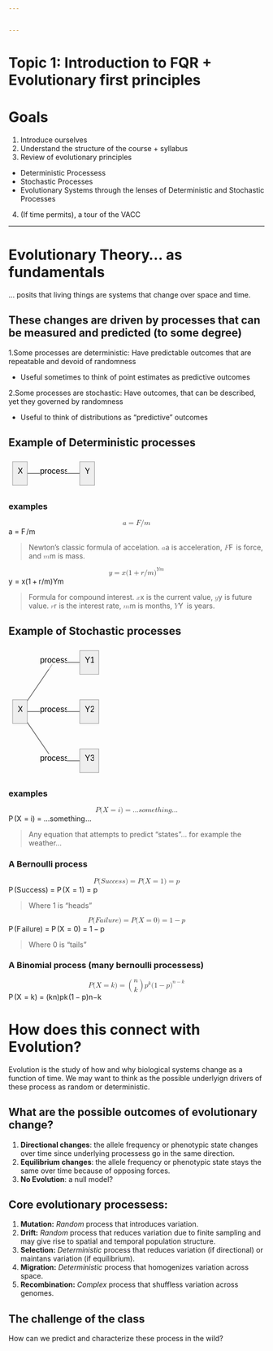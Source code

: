```yaml
---


---
```


<h1 id="topic-1-introduction-to-fqr--evolutionary-first-principles">Topic 1: Introduction to FQR + Evolutionary first principles</h1>
<h1 id="goals">Goals</h1>
<ol>
<li>Introduce ourselves</li>
<li>Understand the structure of the course + syllabus</li>
<li>Review of evolutionary principles</li>
</ol>
<ul>
<li>Deterministic Processess</li>
<li>Stochastic Processes</li>
<li>Evolutionary Systems through the lenses of Deterministic and Stochastic Processes</li>
</ul>
<ol start="4">
<li>(If time permits), a tour of the VACC</li>
</ol>
<hr>
<h1 id="evolutionary-theory...-as-fundamentals">Evolutionary Theory… as fundamentals</h1>
<p>… posits that living things are systems that change over space and time.</p>
<h2 id="these-changes-are-driven-by-processes-that-can-be-measured-and-predicted-to-some-degree">These changes are driven by processes that can be measured and predicted (to some degree)</h2>
<p>1.Some processes are deterministic: Have predictable outcomes that are repeatable and devoid of randomness</p>
<ul>
<li>Useful sometimes to think of point estimates as predictive outcomes</li>
</ul>
<p>2.Some processes are stochastic: Have outcomes, that can be described, yet they governed by randomness</p>
<ul>
<li>Useful to think of distributions as “predictive” outcomes</li>
</ul>
<h2 id="example-of-deterministic-processes">Example of Deterministic processes</h2>
<pre class=" language-mermaid"><svg id="mermaid-svg-sWgBruo0ZbE9ehDI" width="100%" xmlns="http://www.w3.org/2000/svg" xmlns:xlink="http://www.w3.org/1999/xlink" height="62.71875" style="max-width: 177.359375px;" viewBox="0 0 177.359375 62.71875"><style>#mermaid-svg-sWgBruo0ZbE9ehDI{font-family:"trebuchet ms",verdana,arial,sans-serif;font-size:16px;fill:#000000;}#mermaid-svg-sWgBruo0ZbE9ehDI .error-icon{fill:#552222;}#mermaid-svg-sWgBruo0ZbE9ehDI .error-text{fill:#552222;stroke:#552222;}#mermaid-svg-sWgBruo0ZbE9ehDI .edge-thickness-normal{stroke-width:2px;}#mermaid-svg-sWgBruo0ZbE9ehDI .edge-thickness-thick{stroke-width:3.5px;}#mermaid-svg-sWgBruo0ZbE9ehDI .edge-pattern-solid{stroke-dasharray:0;}#mermaid-svg-sWgBruo0ZbE9ehDI .edge-pattern-dashed{stroke-dasharray:3;}#mermaid-svg-sWgBruo0ZbE9ehDI .edge-pattern-dotted{stroke-dasharray:2;}#mermaid-svg-sWgBruo0ZbE9ehDI .marker{fill:#666;stroke:#666;}#mermaid-svg-sWgBruo0ZbE9ehDI .marker.cross{stroke:#666;}#mermaid-svg-sWgBruo0ZbE9ehDI svg{font-family:"trebuchet ms",verdana,arial,sans-serif;font-size:16px;}#mermaid-svg-sWgBruo0ZbE9ehDI .label{font-family:"trebuchet ms",verdana,arial,sans-serif;color:#000000;}#mermaid-svg-sWgBruo0ZbE9ehDI .cluster-label text{fill:#333;}#mermaid-svg-sWgBruo0ZbE9ehDI .cluster-label span{color:#333;}#mermaid-svg-sWgBruo0ZbE9ehDI .label text,#mermaid-svg-sWgBruo0ZbE9ehDI span{fill:#000000;color:#000000;}#mermaid-svg-sWgBruo0ZbE9ehDI .node rect,#mermaid-svg-sWgBruo0ZbE9ehDI .node circle,#mermaid-svg-sWgBruo0ZbE9ehDI .node ellipse,#mermaid-svg-sWgBruo0ZbE9ehDI .node polygon,#mermaid-svg-sWgBruo0ZbE9ehDI .node path{fill:#eee;stroke:#999;stroke-width:1px;}#mermaid-svg-sWgBruo0ZbE9ehDI .node .label{text-align:center;}#mermaid-svg-sWgBruo0ZbE9ehDI .node.clickable{cursor:pointer;}#mermaid-svg-sWgBruo0ZbE9ehDI .arrowheadPath{fill:#333333;}#mermaid-svg-sWgBruo0ZbE9ehDI .edgePath .path{stroke:#666;stroke-width:1.5px;}#mermaid-svg-sWgBruo0ZbE9ehDI .flowchart-link{stroke:#666;fill:none;}#mermaid-svg-sWgBruo0ZbE9ehDI .edgeLabel{background-color:white;text-align:center;}#mermaid-svg-sWgBruo0ZbE9ehDI .edgeLabel rect{opacity:0.5;background-color:white;fill:white;}#mermaid-svg-sWgBruo0ZbE9ehDI .cluster rect{fill:hsl(210,66.6666666667%,95%);stroke:#26a;stroke-width:1px;}#mermaid-svg-sWgBruo0ZbE9ehDI .cluster text{fill:#333;}#mermaid-svg-sWgBruo0ZbE9ehDI .cluster span{color:#333;}#mermaid-svg-sWgBruo0ZbE9ehDI div.mermaidTooltip{position:absolute;text-align:center;max-width:200px;padding:2px;font-family:"trebuchet ms",verdana,arial,sans-serif;font-size:12px;background:hsl(-160,0%,93.3333333333%);border:1px solid #26a;border-radius:2px;pointer-events:none;z-index:100;}#mermaid-svg-sWgBruo0ZbE9ehDI:root{--mermaid-font-family:"trebuchet ms",verdana,arial,sans-serif;}#mermaid-svg-sWgBruo0ZbE9ehDI flowchart{fill:apa;}</style><g><g class="output"><g class="clusters"></g><g class="edgePaths"><g class="edgePath LS-A LE-B" id="L-A-B" style="opacity: 1;"><path class="path" d="M36.90625,31.359375L88.5703125,31.359375L140.234375,31.359375" marker-end="url(https://stackedit.io/app#arrowhead706)" style="fill:none"></path><defs><marker id="arrowhead706" viewBox="0 0 10 10" refX="9" refY="5" markerUnits="strokeWidth" markerWidth="8" markerHeight="6" orient="auto"><path d="M 0 0 L 10 5 L 0 10 z" class="arrowheadPath" style="stroke-width: 1; stroke-dasharray: 1, 0;"></path></marker></defs></g></g><g class="edgeLabels"><g class="edgeLabel" transform="translate(88.5703125,31.359375)" style="opacity: 1;"><g transform="translate(-26.6640625,-13.359375)" class="label"><rect rx="0" ry="0" width="53.328125" height="26.71875"></rect><foreignObject width="53.328125" height="26.71875"><div xmlns="http://www.w3.org/1999/xhtml" style="display: inline-block; white-space: nowrap;"><span id="L-L-A-B" class="edgeLabel L-LS-A' L-LE-B">process</span></div></foreignObject></g></g></g><g class="nodes"><g class="node default" id="flowchart-A-4974" transform="translate(22.453125,31.359375)" style="opacity: 1;"><rect rx="0" ry="0" x="-14.453125" y="-23.359375" width="28.90625" height="46.71875" class="label-container"></rect><g class="label" transform="translate(0,0)"><g transform="translate(-4.453125,-13.359375)"><foreignObject width="8.90625" height="26.71875"><div xmlns="http://www.w3.org/1999/xhtml" style="display: inline-block; white-space: nowrap;">X</div></foreignObject></g></g></g><g class="node default" id="flowchart-B-4975" transform="translate(154.796875,31.359375)" style="opacity: 1;"><rect rx="0" ry="0" x="-14.5625" y="-23.359375" width="29.125" height="46.71875" class="label-container"></rect><g class="label" transform="translate(0,0)"><g transform="translate(-4.5625,-13.359375)"><foreignObject width="9.125" height="26.71875"><div xmlns="http://www.w3.org/1999/xhtml" style="display: inline-block; white-space: nowrap;">Y</div></foreignObject></g></g></g></g></g></g></svg></pre>
<h3 id="examples">examples</h3>
<p><span class="katex--display"><span class="katex-display"><span class="katex"><span class="katex-mathml"><math xmlns="http://www.w3.org/1998/Math/MathML" display="block"><semantics><mrow><mi>a</mi><mo>=</mo><mi>F</mi><mi mathvariant="normal">/</mi><mi>m</mi></mrow><annotation encoding="application/x-tex">
a = F/m 
</annotation></semantics></math></span><span class="katex-html" aria-hidden="true"><span class="base"><span class="strut" style="height: 0.43056em; vertical-align: 0em;"></span><span class="mord mathnormal">a</span><span class="mspace" style="margin-right: 0.277778em;"></span><span class="mrel">=</span><span class="mspace" style="margin-right: 0.277778em;"></span></span><span class="base"><span class="strut" style="height: 1em; vertical-align: -0.25em;"></span><span class="mord mathnormal" style="margin-right: 0.13889em;">F</span><span class="mord">/</span><span class="mord mathnormal">m</span></span></span></span></span></span></p>
<blockquote>
<p>Newton’s classic formula of accelation. <span class="katex--inline"><span class="katex"><span class="katex-mathml"><math xmlns="http://www.w3.org/1998/Math/MathML"><semantics><mrow><mi>a</mi></mrow><annotation encoding="application/x-tex">a</annotation></semantics></math></span><span class="katex-html" aria-hidden="true"><span class="base"><span class="strut" style="height: 0.43056em; vertical-align: 0em;"></span><span class="mord mathnormal">a</span></span></span></span></span> is acceleration, <span class="katex--inline"><span class="katex"><span class="katex-mathml"><math xmlns="http://www.w3.org/1998/Math/MathML"><semantics><mrow><mi>F</mi></mrow><annotation encoding="application/x-tex">F</annotation></semantics></math></span><span class="katex-html" aria-hidden="true"><span class="base"><span class="strut" style="height: 0.68333em; vertical-align: 0em;"></span><span class="mord mathnormal" style="margin-right: 0.13889em;">F</span></span></span></span></span> is force, and <span class="katex--inline"><span class="katex"><span class="katex-mathml"><math xmlns="http://www.w3.org/1998/Math/MathML"><semantics><mrow><mi>m</mi></mrow><annotation encoding="application/x-tex">m</annotation></semantics></math></span><span class="katex-html" aria-hidden="true"><span class="base"><span class="strut" style="height: 0.43056em; vertical-align: 0em;"></span><span class="mord mathnormal">m</span></span></span></span></span> is mass.</p>
</blockquote>
<p><span class="katex--display"><span class="katex-display"><span class="katex"><span class="katex-mathml"><math xmlns="http://www.w3.org/1998/Math/MathML" display="block"><semantics><mrow><mi>y</mi><mo>=</mo><mi>x</mi><mo stretchy="false">(</mo><mn>1</mn><mo>+</mo><mi>r</mi><mi mathvariant="normal">/</mi><mi>m</mi><msup><mo stretchy="false">)</mo><mrow><mi>Y</mi><mi>m</mi></mrow></msup></mrow><annotation encoding="application/x-tex">
y =x(1+r/m)^{Ym}
</annotation></semantics></math></span><span class="katex-html" aria-hidden="true"><span class="base"><span class="strut" style="height: 0.625em; vertical-align: -0.19444em;"></span><span class="mord mathnormal" style="margin-right: 0.03588em;">y</span><span class="mspace" style="margin-right: 0.277778em;"></span><span class="mrel">=</span><span class="mspace" style="margin-right: 0.277778em;"></span></span><span class="base"><span class="strut" style="height: 1em; vertical-align: -0.25em;"></span><span class="mord mathnormal">x</span><span class="mopen">(</span><span class="mord">1</span><span class="mspace" style="margin-right: 0.222222em;"></span><span class="mbin">+</span><span class="mspace" style="margin-right: 0.222222em;"></span></span><span class="base"><span class="strut" style="height: 1.14133em; vertical-align: -0.25em;"></span><span class="mord mathnormal" style="margin-right: 0.02778em;">r</span><span class="mord">/</span><span class="mord mathnormal">m</span><span class="mclose"><span class="mclose">)</span><span class="msupsub"><span class="vlist-t"><span class="vlist-r"><span class="vlist" style="height: 0.891331em;"><span class="" style="top: -3.113em; margin-right: 0.05em;"><span class="pstrut" style="height: 2.7em;"></span><span class="sizing reset-size6 size3 mtight"><span class="mord mtight"><span class="mord mathnormal mtight">Ym</span></span></span></span></span></span></span></span></span></span></span></span></span></span></p>
<blockquote>
<p>Formula for compound interest. <span class="katex--inline"><span class="katex"><span class="katex-mathml"><math xmlns="http://www.w3.org/1998/Math/MathML"><semantics><mrow><mi>x</mi></mrow><annotation encoding="application/x-tex">x</annotation></semantics></math></span><span class="katex-html" aria-hidden="true"><span class="base"><span class="strut" style="height: 0.43056em; vertical-align: 0em;"></span><span class="mord mathnormal">x</span></span></span></span></span> is the current value, <span class="katex--inline"><span class="katex"><span class="katex-mathml"><math xmlns="http://www.w3.org/1998/Math/MathML"><semantics><mrow><mi>y</mi></mrow><annotation encoding="application/x-tex">y</annotation></semantics></math></span><span class="katex-html" aria-hidden="true"><span class="base"><span class="strut" style="height: 0.625em; vertical-align: -0.19444em;"></span><span class="mord mathnormal" style="margin-right: 0.03588em;">y</span></span></span></span></span> is future value. <span class="katex--inline"><span class="katex"><span class="katex-mathml"><math xmlns="http://www.w3.org/1998/Math/MathML"><semantics><mrow><mi>r</mi></mrow><annotation encoding="application/x-tex">r</annotation></semantics></math></span><span class="katex-html" aria-hidden="true"><span class="base"><span class="strut" style="height: 0.43056em; vertical-align: 0em;"></span><span class="mord mathnormal" style="margin-right: 0.02778em;">r</span></span></span></span></span> is the interest rate, <span class="katex--inline"><span class="katex"><span class="katex-mathml"><math xmlns="http://www.w3.org/1998/Math/MathML"><semantics><mrow><mi>m</mi></mrow><annotation encoding="application/x-tex">m</annotation></semantics></math></span><span class="katex-html" aria-hidden="true"><span class="base"><span class="strut" style="height: 0.43056em; vertical-align: 0em;"></span><span class="mord mathnormal">m</span></span></span></span></span> is months, <span class="katex--inline"><span class="katex"><span class="katex-mathml"><math xmlns="http://www.w3.org/1998/Math/MathML"><semantics><mrow><mi>Y</mi></mrow><annotation encoding="application/x-tex">Y</annotation></semantics></math></span><span class="katex-html" aria-hidden="true"><span class="base"><span class="strut" style="height: 0.68333em; vertical-align: 0em;"></span><span class="mord mathnormal" style="margin-right: 0.22222em;">Y</span></span></span></span></span> is years.</p>
</blockquote>
<h2 id="example-of-stochastic-processes">Example of Stochastic processes</h2>
<pre class=" language-mermaid"><svg id="mermaid-svg-4McMZP9OXg5zZtFE" width="100%" xmlns="http://www.w3.org/2000/svg" xmlns:xlink="http://www.w3.org/1999/xlink" height="256.15625" style="max-width: 185.75px;" viewBox="0 0 185.75 256.15625"><style>#mermaid-svg-4McMZP9OXg5zZtFE{font-family:"trebuchet ms",verdana,arial,sans-serif;font-size:16px;fill:#000000;}#mermaid-svg-4McMZP9OXg5zZtFE .error-icon{fill:#552222;}#mermaid-svg-4McMZP9OXg5zZtFE .error-text{fill:#552222;stroke:#552222;}#mermaid-svg-4McMZP9OXg5zZtFE .edge-thickness-normal{stroke-width:2px;}#mermaid-svg-4McMZP9OXg5zZtFE .edge-thickness-thick{stroke-width:3.5px;}#mermaid-svg-4McMZP9OXg5zZtFE .edge-pattern-solid{stroke-dasharray:0;}#mermaid-svg-4McMZP9OXg5zZtFE .edge-pattern-dashed{stroke-dasharray:3;}#mermaid-svg-4McMZP9OXg5zZtFE .edge-pattern-dotted{stroke-dasharray:2;}#mermaid-svg-4McMZP9OXg5zZtFE .marker{fill:#666;stroke:#666;}#mermaid-svg-4McMZP9OXg5zZtFE .marker.cross{stroke:#666;}#mermaid-svg-4McMZP9OXg5zZtFE svg{font-family:"trebuchet ms",verdana,arial,sans-serif;font-size:16px;}#mermaid-svg-4McMZP9OXg5zZtFE .label{font-family:"trebuchet ms",verdana,arial,sans-serif;color:#000000;}#mermaid-svg-4McMZP9OXg5zZtFE .cluster-label text{fill:#333;}#mermaid-svg-4McMZP9OXg5zZtFE .cluster-label span{color:#333;}#mermaid-svg-4McMZP9OXg5zZtFE .label text,#mermaid-svg-4McMZP9OXg5zZtFE span{fill:#000000;color:#000000;}#mermaid-svg-4McMZP9OXg5zZtFE .node rect,#mermaid-svg-4McMZP9OXg5zZtFE .node circle,#mermaid-svg-4McMZP9OXg5zZtFE .node ellipse,#mermaid-svg-4McMZP9OXg5zZtFE .node polygon,#mermaid-svg-4McMZP9OXg5zZtFE .node path{fill:#eee;stroke:#999;stroke-width:1px;}#mermaid-svg-4McMZP9OXg5zZtFE .node .label{text-align:center;}#mermaid-svg-4McMZP9OXg5zZtFE .node.clickable{cursor:pointer;}#mermaid-svg-4McMZP9OXg5zZtFE .arrowheadPath{fill:#333333;}#mermaid-svg-4McMZP9OXg5zZtFE .edgePath .path{stroke:#666;stroke-width:1.5px;}#mermaid-svg-4McMZP9OXg5zZtFE .flowchart-link{stroke:#666;fill:none;}#mermaid-svg-4McMZP9OXg5zZtFE .edgeLabel{background-color:white;text-align:center;}#mermaid-svg-4McMZP9OXg5zZtFE .edgeLabel rect{opacity:0.5;background-color:white;fill:white;}#mermaid-svg-4McMZP9OXg5zZtFE .cluster rect{fill:hsl(210,66.6666666667%,95%);stroke:#26a;stroke-width:1px;}#mermaid-svg-4McMZP9OXg5zZtFE .cluster text{fill:#333;}#mermaid-svg-4McMZP9OXg5zZtFE .cluster span{color:#333;}#mermaid-svg-4McMZP9OXg5zZtFE div.mermaidTooltip{position:absolute;text-align:center;max-width:200px;padding:2px;font-family:"trebuchet ms",verdana,arial,sans-serif;font-size:12px;background:hsl(-160,0%,93.3333333333%);border:1px solid #26a;border-radius:2px;pointer-events:none;z-index:100;}#mermaid-svg-4McMZP9OXg5zZtFE:root{--mermaid-font-family:"trebuchet ms",verdana,arial,sans-serif;}#mermaid-svg-4McMZP9OXg5zZtFE flowchart{fill:apa;}</style><g><g class="output"><g class="clusters"></g><g class="edgePaths"><g class="edgePath LS-A LE-B" id="L-A-B" style="opacity: 1;"><path class="path" d="M36.90625,106.93554110539998L88.5703125,31.359375L140.234375,31.359375" marker-end="url(https://stackedit.io/app#arrowhead707)" style="fill:none"></path><defs><marker id="arrowhead707" viewBox="0 0 10 10" refX="9" refY="5" markerUnits="strokeWidth" markerWidth="8" markerHeight="6" orient="auto"><path d="M 0 0 L 10 5 L 0 10 z" class="arrowheadPath" style="stroke-width: 1; stroke-dasharray: 1, 0;"></path></marker></defs></g><g class="edgePath LS-A LE-C" id="L-A-C" style="opacity: 1;"><path class="path" d="M36.90625,128.078125L88.5703125,128.078125L140.234375,128.078125" marker-end="url(https://stackedit.io/app#arrowhead708)" style="fill:none"></path><defs><marker id="arrowhead708" viewBox="0 0 10 10" refX="9" refY="5" markerUnits="strokeWidth" markerWidth="8" markerHeight="6" orient="auto"><path d="M 0 0 L 10 5 L 0 10 z" class="arrowheadPath" style="stroke-width: 1; stroke-dasharray: 1, 0;"></path></marker></defs></g><g class="edgePath LS-A LE-D" id="L-A-D" style="opacity: 1;"><path class="path" d="M36.90625,149.22070889460002L88.5703125,224.796875L140.234375,224.796875" marker-end="url(https://stackedit.io/app#arrowhead709)" style="fill:none"></path><defs><marker id="arrowhead709" viewBox="0 0 10 10" refX="9" refY="5" markerUnits="strokeWidth" markerWidth="8" markerHeight="6" orient="auto"><path d="M 0 0 L 10 5 L 0 10 z" class="arrowheadPath" style="stroke-width: 1; stroke-dasharray: 1, 0;"></path></marker></defs></g></g><g class="edgeLabels"><g class="edgeLabel" transform="translate(88.5703125,31.359375)" style="opacity: 1;"><g transform="translate(-26.6640625,-13.359375)" class="label"><rect rx="0" ry="0" width="53.328125" height="26.71875"></rect><foreignObject width="53.328125" height="26.71875"><div xmlns="http://www.w3.org/1999/xhtml" style="display: inline-block; white-space: nowrap;"><span id="L-L-A-B" class="edgeLabel L-LS-A' L-LE-B">process</span></div></foreignObject></g></g><g class="edgeLabel" transform="translate(88.5703125,128.078125)" style="opacity: 1;"><g transform="translate(-26.6640625,-13.359375)" class="label"><rect rx="0" ry="0" width="53.328125" height="26.71875"></rect><foreignObject width="53.328125" height="26.71875"><div xmlns="http://www.w3.org/1999/xhtml" style="display: inline-block; white-space: nowrap;"><span id="L-L-A-C" class="edgeLabel L-LS-A' L-LE-C">process</span></div></foreignObject></g></g><g class="edgeLabel" transform="translate(88.5703125,224.796875)" style="opacity: 1;"><g transform="translate(-26.6640625,-13.359375)" class="label"><rect rx="0" ry="0" width="53.328125" height="26.71875"></rect><foreignObject width="53.328125" height="26.71875"><div xmlns="http://www.w3.org/1999/xhtml" style="display: inline-block; white-space: nowrap;"><span id="L-L-A-D" class="edgeLabel L-LS-A' L-LE-D">process</span></div></foreignObject></g></g></g><g class="nodes"><g class="node default" id="flowchart-A-4982" transform="translate(22.453125,128.078125)" style="opacity: 1;"><rect rx="0" ry="0" x="-14.453125" y="-23.359375" width="28.90625" height="46.71875" class="label-container"></rect><g class="label" transform="translate(0,0)"><g transform="translate(-4.453125,-13.359375)"><foreignObject width="8.90625" height="26.71875"><div xmlns="http://www.w3.org/1999/xhtml" style="display: inline-block; white-space: nowrap;">X</div></foreignObject></g></g></g><g class="node default" id="flowchart-B-4983" transform="translate(158.9921875,31.359375)" style="opacity: 1;"><rect rx="0" ry="0" x="-18.7578125" y="-23.359375" width="37.515625" height="46.71875" class="label-container"></rect><g class="label" transform="translate(0,0)"><g transform="translate(-8.7578125,-13.359375)"><foreignObject width="17.515625" height="26.71875"><div xmlns="http://www.w3.org/1999/xhtml" style="display: inline-block; white-space: nowrap;">Y1</div></foreignObject></g></g></g><g class="node default" id="flowchart-C-4985" transform="translate(158.9921875,128.078125)" style="opacity: 1;"><rect rx="0" ry="0" x="-18.7578125" y="-23.359375" width="37.515625" height="46.71875" class="label-container"></rect><g class="label" transform="translate(0,0)"><g transform="translate(-8.7578125,-13.359375)"><foreignObject width="17.515625" height="26.71875"><div xmlns="http://www.w3.org/1999/xhtml" style="display: inline-block; white-space: nowrap;">Y2</div></foreignObject></g></g></g><g class="node default" id="flowchart-D-4987" transform="translate(158.9921875,224.796875)" style="opacity: 1;"><rect rx="0" ry="0" x="-18.7578125" y="-23.359375" width="37.515625" height="46.71875" class="label-container"></rect><g class="label" transform="translate(0,0)"><g transform="translate(-8.7578125,-13.359375)"><foreignObject width="17.515625" height="26.71875"><div xmlns="http://www.w3.org/1999/xhtml" style="display: inline-block; white-space: nowrap;">Y3</div></foreignObject></g></g></g></g></g></g></svg></pre>
<h3 id="examples-1">examples</h3>
<p><span class="katex--display"><span class="katex-display"><span class="katex"><span class="katex-mathml"><math xmlns="http://www.w3.org/1998/Math/MathML" display="block"><semantics><mrow><mi>P</mi><mo stretchy="false">(</mo><mi>X</mi><mo>=</mo><mi>i</mi><mo stretchy="false">)</mo><mo>=</mo><mi mathvariant="normal">.</mi><mi mathvariant="normal">.</mi><mi mathvariant="normal">.</mi><mi>s</mi><mi>o</mi><mi>m</mi><mi>e</mi><mi>t</mi><mi>h</mi><mi>i</mi><mi>n</mi><mi>g</mi><mi mathvariant="normal">.</mi><mi mathvariant="normal">.</mi><mi mathvariant="normal">.</mi></mrow><annotation encoding="application/x-tex">
P(X = i) = ...something...
</annotation></semantics></math></span><span class="katex-html" aria-hidden="true"><span class="base"><span class="strut" style="height: 1em; vertical-align: -0.25em;"></span><span class="mord mathnormal" style="margin-right: 0.13889em;">P</span><span class="mopen">(</span><span class="mord mathnormal" style="margin-right: 0.07847em;">X</span><span class="mspace" style="margin-right: 0.277778em;"></span><span class="mrel">=</span><span class="mspace" style="margin-right: 0.277778em;"></span></span><span class="base"><span class="strut" style="height: 1em; vertical-align: -0.25em;"></span><span class="mord mathnormal">i</span><span class="mclose">)</span><span class="mspace" style="margin-right: 0.277778em;"></span><span class="mrel">=</span><span class="mspace" style="margin-right: 0.277778em;"></span></span><span class="base"><span class="strut" style="height: 0.88888em; vertical-align: -0.19444em;"></span><span class="mord">...</span><span class="mord mathnormal">so</span><span class="mord mathnormal">m</span><span class="mord mathnormal">e</span><span class="mord mathnormal">t</span><span class="mord mathnormal">hin</span><span class="mord mathnormal" style="margin-right: 0.03588em;">g</span><span class="mord">...</span></span></span></span></span></span></p>
<blockquote>
<p>Any equation that attempts to predict “states”… for example the weather…</p>
</blockquote>
<h3 id="a-bernoulli-process">A Bernoulli process</h3>
<p><span class="katex--display"><span class="katex-display"><span class="katex"><span class="katex-mathml"><math xmlns="http://www.w3.org/1998/Math/MathML" display="block"><semantics><mrow><mi>P</mi><mo stretchy="false">(</mo><mi>S</mi><mi>u</mi><mi>c</mi><mi>c</mi><mi>e</mi><mi>s</mi><mi>s</mi><mo stretchy="false">)</mo><mo>=</mo><mi>P</mi><mo stretchy="false">(</mo><mi>X</mi><mo>=</mo><mn>1</mn><mo stretchy="false">)</mo><mo>=</mo><mi>p</mi></mrow><annotation encoding="application/x-tex">
P(Success) = P(X=1) = p
</annotation></semantics></math></span><span class="katex-html" aria-hidden="true"><span class="base"><span class="strut" style="height: 1em; vertical-align: -0.25em;"></span><span class="mord mathnormal" style="margin-right: 0.13889em;">P</span><span class="mopen">(</span><span class="mord mathnormal" style="margin-right: 0.05764em;">S</span><span class="mord mathnormal">u</span><span class="mord mathnormal">ccess</span><span class="mclose">)</span><span class="mspace" style="margin-right: 0.277778em;"></span><span class="mrel">=</span><span class="mspace" style="margin-right: 0.277778em;"></span></span><span class="base"><span class="strut" style="height: 1em; vertical-align: -0.25em;"></span><span class="mord mathnormal" style="margin-right: 0.13889em;">P</span><span class="mopen">(</span><span class="mord mathnormal" style="margin-right: 0.07847em;">X</span><span class="mspace" style="margin-right: 0.277778em;"></span><span class="mrel">=</span><span class="mspace" style="margin-right: 0.277778em;"></span></span><span class="base"><span class="strut" style="height: 1em; vertical-align: -0.25em;"></span><span class="mord">1</span><span class="mclose">)</span><span class="mspace" style="margin-right: 0.277778em;"></span><span class="mrel">=</span><span class="mspace" style="margin-right: 0.277778em;"></span></span><span class="base"><span class="strut" style="height: 0.625em; vertical-align: -0.19444em;"></span><span class="mord mathnormal">p</span></span></span></span></span></span></p>
<blockquote>
<p>Where 1 is “heads”</p>
</blockquote>
<p><span class="katex--display"><span class="katex-display"><span class="katex"><span class="katex-mathml"><math xmlns="http://www.w3.org/1998/Math/MathML" display="block"><semantics><mrow><mi>P</mi><mo stretchy="false">(</mo><mi>F</mi><mi>a</mi><mi>i</mi><mi>l</mi><mi>u</mi><mi>r</mi><mi>e</mi><mo stretchy="false">)</mo><mo>=</mo><mi>P</mi><mo stretchy="false">(</mo><mi>X</mi><mo>=</mo><mn>0</mn><mo stretchy="false">)</mo><mo>=</mo><mn>1</mn><mo>−</mo><mi>p</mi></mrow><annotation encoding="application/x-tex">
P(Failure) = P(X=0) = 1 - p
</annotation></semantics></math></span><span class="katex-html" aria-hidden="true"><span class="base"><span class="strut" style="height: 1em; vertical-align: -0.25em;"></span><span class="mord mathnormal" style="margin-right: 0.13889em;">P</span><span class="mopen">(</span><span class="mord mathnormal" style="margin-right: 0.13889em;">F</span><span class="mord mathnormal">ai</span><span class="mord mathnormal" style="margin-right: 0.01968em;">l</span><span class="mord mathnormal">u</span><span class="mord mathnormal">re</span><span class="mclose">)</span><span class="mspace" style="margin-right: 0.277778em;"></span><span class="mrel">=</span><span class="mspace" style="margin-right: 0.277778em;"></span></span><span class="base"><span class="strut" style="height: 1em; vertical-align: -0.25em;"></span><span class="mord mathnormal" style="margin-right: 0.13889em;">P</span><span class="mopen">(</span><span class="mord mathnormal" style="margin-right: 0.07847em;">X</span><span class="mspace" style="margin-right: 0.277778em;"></span><span class="mrel">=</span><span class="mspace" style="margin-right: 0.277778em;"></span></span><span class="base"><span class="strut" style="height: 1em; vertical-align: -0.25em;"></span><span class="mord">0</span><span class="mclose">)</span><span class="mspace" style="margin-right: 0.277778em;"></span><span class="mrel">=</span><span class="mspace" style="margin-right: 0.277778em;"></span></span><span class="base"><span class="strut" style="height: 0.72777em; vertical-align: -0.08333em;"></span><span class="mord">1</span><span class="mspace" style="margin-right: 0.222222em;"></span><span class="mbin">−</span><span class="mspace" style="margin-right: 0.222222em;"></span></span><span class="base"><span class="strut" style="height: 0.625em; vertical-align: -0.19444em;"></span><span class="mord mathnormal">p</span></span></span></span></span></span></p>
<blockquote>
<p>Where 0 is “tails”</p>
</blockquote>
<h3 id="a-binomial-process-many-bernoulli-processess">A Binomial process (many bernoulli processess)</h3>
<p><span class="katex--display"><span class="katex-display"><span class="katex"><span class="katex-mathml"><math xmlns="http://www.w3.org/1998/Math/MathML" display="block"><semantics><mrow><mi>P</mi><mo stretchy="false">(</mo><mi>X</mi><mo>=</mo><mi>k</mi><mo stretchy="false">)</mo><mo>=</mo><mrow><mo fence="true">(</mo><mfrac linethickness="0px"><mi>n</mi><mi>k</mi></mfrac><mo fence="true">)</mo></mrow><msup><mi>p</mi><mi>k</mi></msup><mo stretchy="false">(</mo><mn>1</mn><mo>−</mo><mi>p</mi><msup><mo stretchy="false">)</mo><mrow><mi>n</mi><mo>−</mo><mi>k</mi></mrow></msup></mrow><annotation encoding="application/x-tex">
P(X = k) = \binom{n}{k}p^k(1-p)^{n-k}
</annotation></semantics></math></span><span class="katex-html" aria-hidden="true"><span class="base"><span class="strut" style="height: 1em; vertical-align: -0.25em;"></span><span class="mord mathnormal" style="margin-right: 0.13889em;">P</span><span class="mopen">(</span><span class="mord mathnormal" style="margin-right: 0.07847em;">X</span><span class="mspace" style="margin-right: 0.277778em;"></span><span class="mrel">=</span><span class="mspace" style="margin-right: 0.277778em;"></span></span><span class="base"><span class="strut" style="height: 1em; vertical-align: -0.25em;"></span><span class="mord mathnormal" style="margin-right: 0.03148em;">k</span><span class="mclose">)</span><span class="mspace" style="margin-right: 0.277778em;"></span><span class="mrel">=</span><span class="mspace" style="margin-right: 0.277778em;"></span></span><span class="base"><span class="strut" style="height: 2.40003em; vertical-align: -0.95003em;"></span><span class="mord"><span class="mopen delimcenter" style="top: 0em;"><span class="delimsizing size3">(</span></span><span class="mfrac"><span class="vlist-t vlist-t2"><span class="vlist-r"><span class="vlist" style="height: 1.10756em;"><span class="" style="top: -2.314em;"><span class="pstrut" style="height: 3em;"></span><span class="mord"><span class="mord mathnormal" style="margin-right: 0.03148em;">k</span></span></span><span class="" style="top: -3.677em;"><span class="pstrut" style="height: 3em;"></span><span class="mord"><span class="mord mathnormal">n</span></span></span></span><span class="vlist-s">​</span></span><span class="vlist-r"><span class="vlist" style="height: 0.686em;"><span class=""></span></span></span></span></span><span class="mclose delimcenter" style="top: 0em;"><span class="delimsizing size3">)</span></span></span><span class="mord"><span class="mord mathnormal">p</span><span class="msupsub"><span class="vlist-t"><span class="vlist-r"><span class="vlist" style="height: 0.899108em;"><span class="" style="top: -3.113em; margin-right: 0.05em;"><span class="pstrut" style="height: 2.7em;"></span><span class="sizing reset-size6 size3 mtight"><span class="mord mathnormal mtight" style="margin-right: 0.03148em;">k</span></span></span></span></span></span></span></span><span class="mopen">(</span><span class="mord">1</span><span class="mspace" style="margin-right: 0.222222em;"></span><span class="mbin">−</span><span class="mspace" style="margin-right: 0.222222em;"></span></span><span class="base"><span class="strut" style="height: 1.14911em; vertical-align: -0.25em;"></span><span class="mord mathnormal">p</span><span class="mclose"><span class="mclose">)</span><span class="msupsub"><span class="vlist-t"><span class="vlist-r"><span class="vlist" style="height: 0.899108em;"><span class="" style="top: -3.113em; margin-right: 0.05em;"><span class="pstrut" style="height: 2.7em;"></span><span class="sizing reset-size6 size3 mtight"><span class="mord mtight"><span class="mord mathnormal mtight">n</span><span class="mbin mtight">−</span><span class="mord mathnormal mtight" style="margin-right: 0.03148em;">k</span></span></span></span></span></span></span></span></span></span></span></span></span></span></p>
<h1 id="how-does-this-connect-with-evolution">How does this connect with Evolution?</h1>
<p>Evolution is the study of how and why biological systems change as a function of time. We may want to think as the possible underlyign drivers of these process as random or deterministic.</p>
<h2 id="what-are-the-possible-outcomes-of-evolutionary-change">What are the possible outcomes of evolutionary change?</h2>
<ol>
<li><strong>Directional changes</strong>: the allele frequency or phenotypic state changes over time since underlying processess go in the same direction.</li>
<li><strong>Equilibrium changes</strong>: the allele frequency or phenotypic state stays the same over time because of opposing forces.</li>
<li><strong>No Evolution</strong>: a null model?</li>
</ol>
<h2 id="core-evolutionary-processess">Core evolutionary processess:</h2>
<ol>
<li><strong>Mutation:</strong> <em>Random</em> process that introduces variation.</li>
<li><strong>Drift:</strong> <em>Random</em> process that reduces variation due to finite sampling and may give rise to spatial and temporal population structure.</li>
<li><strong>Selection:</strong> <em>Deterministic</em> process that reduces variation (if directional) or maintans variation (if equilibrium).</li>
<li><strong>Migration:</strong> <em>Deterministic</em> process that homogenizes variation across space.</li>
<li><strong>Recombination:</strong> <em>Complex</em> process that shuffless variation across genomes.</li>
</ol>
<h2 id="the-challenge-of-the-class">The challenge of the class</h2>
<p>How can we predict and characterize these process in the wild?</p>

